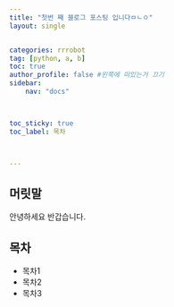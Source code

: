 ```yaml
---
title: "첫번 째 블로그 포스팅 입니다ㅁㄴㅇ"
layout: single


categories: rrrobot
tag: [python, a, b]
toc: true
author_profile: false #왼쪽에 떠있는거 끄기
sidebar:
    nav: "docs"



toc_sticky: true
toc_label: 목차



---
```


## 머릿말

안녕하세요 반갑습니다.

## 목차

- 목차1
- 목차2
- 목차3
